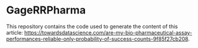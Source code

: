# GageRRPharma
This repository contains the code used to generate the content of this article: https://towardsdatascience.com/are-my-bio-pharmaceutical-assay-performances-reliable-only-probability-of-success-counts-9f85f27cb208.
 
